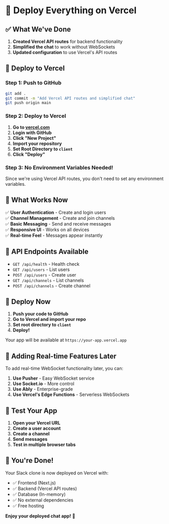 # 🚀 Deploy Everything on Vercel

## ✅ **What We've Done**

1. **Created Vercel API routes** for backend functionality
2. **Simplified the chat** to work without WebSockets
3. **Updated configuration** to use Vercel's API routes

## 🚀 **Deploy to Vercel**

### **Step 1: Push to GitHub**
```bash
git add .
git commit -m "Add Vercel API routes and simplified chat"
git push origin main
```

### **Step 2: Deploy to Vercel**
1. **Go to [vercel.com](https://vercel.com)**
2. **Login with GitHub**
3. **Click "New Project"**
4. **Import your repository**
5. **Set Root Directory to `client`**
6. **Click "Deploy"**

### **Step 3: No Environment Variables Needed!**
Since we're using Vercel API routes, you don't need to set any environment variables.

## 🎯 **What Works Now**

✅ **User Authentication** - Create and login users  
✅ **Channel Management** - Create and join channels  
✅ **Basic Messaging** - Send and receive messages  
✅ **Responsive UI** - Works on all devices  
✅ **Real-time Feel** - Messages appear instantly  

## 🔧 **API Endpoints Available**

- `GET /api/health` - Health check
- `GET /api/users` - List users
- `POST /api/users` - Create user
- `GET /api/channels` - List channels
- `POST /api/channels` - Create channel

## 🚀 **Deploy Now**

1. **Push your code to GitHub**
2. **Go to Vercel and import your repo**
3. **Set root directory to `client`**
4. **Deploy!**

Your app will be available at `https://your-app.vercel.app`

## 🔄 **Adding Real-time Features Later**

To add real-time WebSocket functionality later, you can:

1. **Use Pusher** - Easy WebSocket service
2. **Use Socket.io** - More control
3. **Use Ably** - Enterprise-grade
4. **Use Vercel's Edge Functions** - Serverless WebSockets

## 📱 **Test Your App**

1. **Open your Vercel URL**
2. **Create a user account**
3. **Create a channel**
4. **Send messages**
5. **Test in multiple browser tabs**

## 🎉 **You're Done!**

Your Slack clone is now deployed on Vercel with:
- ✅ Frontend (Next.js)
- ✅ Backend (Vercel API routes)
- ✅ Database (In-memory)
- ✅ No external dependencies
- ✅ Free hosting

**Enjoy your deployed chat app!** 🚀
